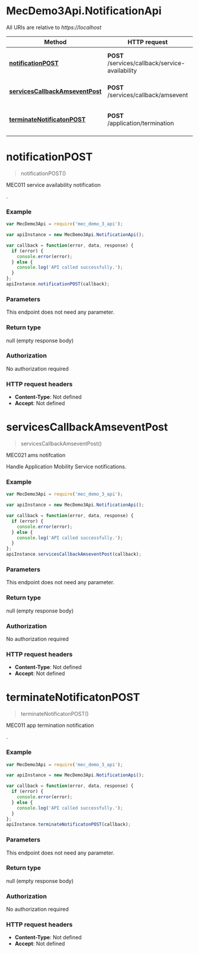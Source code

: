 # MecDemo3Api.NotificationApi

All URIs are relative to *https://localhost*

Method | HTTP request | Description
------------- | ------------- | -------------
[**notificationPOST**](NotificationApi.md#notificationPOST) | **POST** /services/callback/service-availability | MEC011 service availability notification
[**servicesCallbackAmseventPost**](NotificationApi.md#servicesCallbackAmseventPost) | **POST** /services/callback/amsevent | MEC021 ams notifcation
[**terminateNotificatonPOST**](NotificationApi.md#terminateNotificatonPOST) | **POST** /application/termination | MEC011 app termination notification


<a name="notificationPOST"></a>
# **notificationPOST**
> notificationPOST()

MEC011 service availability notification

.

### Example
```javascript
var MecDemo3Api = require('mec_demo_3_api');

var apiInstance = new MecDemo3Api.NotificationApi();

var callback = function(error, data, response) {
  if (error) {
    console.error(error);
  } else {
    console.log('API called successfully.');
  }
};
apiInstance.notificationPOST(callback);
```

### Parameters
This endpoint does not need any parameter.

### Return type

null (empty response body)

### Authorization

No authorization required

### HTTP request headers

 - **Content-Type**: Not defined
 - **Accept**: Not defined

<a name="servicesCallbackAmseventPost"></a>
# **servicesCallbackAmseventPost**
> servicesCallbackAmseventPost()

MEC021 ams notifcation

Handle Application Mobility Service notifications.

### Example
```javascript
var MecDemo3Api = require('mec_demo_3_api');

var apiInstance = new MecDemo3Api.NotificationApi();

var callback = function(error, data, response) {
  if (error) {
    console.error(error);
  } else {
    console.log('API called successfully.');
  }
};
apiInstance.servicesCallbackAmseventPost(callback);
```

### Parameters
This endpoint does not need any parameter.

### Return type

null (empty response body)

### Authorization

No authorization required

### HTTP request headers

 - **Content-Type**: Not defined
 - **Accept**: Not defined

<a name="terminateNotificatonPOST"></a>
# **terminateNotificatonPOST**
> terminateNotificatonPOST()

MEC011 app termination notification

.

### Example
```javascript
var MecDemo3Api = require('mec_demo_3_api');

var apiInstance = new MecDemo3Api.NotificationApi();

var callback = function(error, data, response) {
  if (error) {
    console.error(error);
  } else {
    console.log('API called successfully.');
  }
};
apiInstance.terminateNotificatonPOST(callback);
```

### Parameters
This endpoint does not need any parameter.

### Return type

null (empty response body)

### Authorization

No authorization required

### HTTP request headers

 - **Content-Type**: Not defined
 - **Accept**: Not defined

